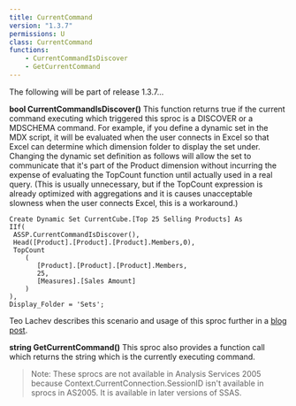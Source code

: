 ```yaml
---
title: CurrentCommand
version: "1.3.7"
permissions: U
class: CurrentCommand
functions: 
    - CurrentCommandIsDiscover
    - GetCurrentCommand
---
```

The following will be part of release 1.3.7...

**bool CurrentCommandIsDiscover()**
This function returns true if the current command executing which triggered this sproc is a DISCOVER or a MDSCHEMA command. For example, if you define a dynamic set in the MDX script, it will be evaluated when the user connects in Excel so that Excel can determine which dimension folder to display the set under. Changing the dynamic set definition as follows will allow the set to communicate that it's part of the Product dimension without incurring the expense of evaluating the TopCount function until actually used in a real query. (This is usually unnecessary, but if the TopCount expression is already optimized with aggregations and it is causes unacceptable slowness when the user connects Excel, this is a workaround.)

```raw
Create Dynamic Set CurrentCube.[Top 25 Selling Products] As 
IIf(
 ASSP.CurrentCommandIsDiscover(),
 Head([Product].[Product].[Product].Members,0),
 TopCount
    (
       [Product].[Product].[Product].Members,
       25,
       [Measures].[Sales Amount]
    ) 
),
Display_Folder = 'Sets';   
```

Teo Lachev describes this scenario and usage of this sproc further in a [blog post](http://prologika.com/CS/blogs/blog/archive/2014/02/18/when-dynamic-sets-are-not-dynamic.aspx).


**string GetCurrentCommand()**
This sproc also provides a function call which returns the string which is the currently executing command.

> Note: These sprocs are not available in Analysis Services 2005 because Context.CurrentConnection.SessionID isn't available in sprocs in AS2005. It is available in later versions of SSAS.
